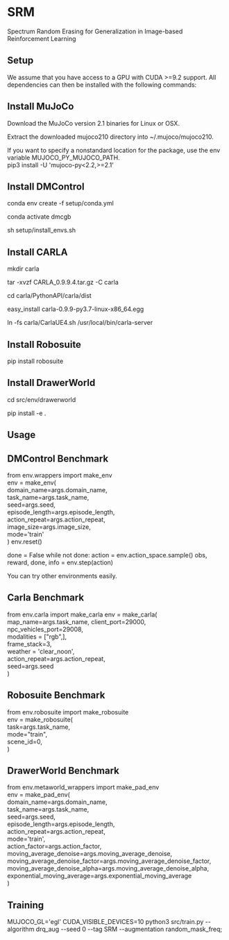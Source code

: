 # SRM
Spectrum Random Erasing for Generalization in Image-based Reinforcement Learning



## Setup
We assume that you have access to a GPU with CUDA >=9.2 support. All dependencies can then be installed with the following commands:

## Install MuJoCo
Download the MuJoCo version 2.1 binaries for Linux or OSX.

Extract the downloaded mujoco210 directory into \~/.mujoco/mujoco210.

If you want to specify a nonstandard location for the package, use the env variable MUJOCO_PY_MUJOCO_PATH.  
pip3 install -U 'mujoco-py<2.2,>=2.1'


## Install DMControl
conda env create -f setup/conda.yml

conda activate dmcgb

sh setup/install_envs.sh


## Install CARLA
mkdir carla

tar -xvzf CARLA_0.9.9.4.tar.gz -C carla

cd carla/PythonAPI/carla/dist

easy_install carla-0.9.9-py3.7-linux-x86_64.egg

ln -fs carla/CarlaUE4.sh /usr/local/bin/carla-server


## Install Robosuite
pip install robosuite


## Install DrawerWorld
cd src/env/drawerworld

pip install -e .





## Usage
## DMControl Benchmark

from env.wrappers import make_env  
env = make_env(  
        domain_name=args.domain_name,  
        task_name=args.task_name,  
        seed=args.seed,  
        episode_length=args.episode_length,  
        action_repeat=args.action_repeat,  
        image_size=args.image_size,  
        mode='train'  
)
env.reset()

done = False
while not done:
    action = env.action_space.sample()
    obs, reward, done, info = env.step(action)  


You can try other environments easily.
## Carla Benchmark
from env.carla import make_carla
env = make_carla(
    map_name=args.task_name,
    client_port=29000,  
    npc_vehicles_port=29008,  
    modalities = ["rgb",],  
    frame_stack=3,  
    weather = 'clear_noon',  
    action_repeat=args.action_repeat,  
    seed=args.seed  
)


## Robosuite Benchmark
from env.robosuite import make_robosuite  
env = make_robosuite(  
    task=args.task_name,  
    mode="train",  
    scene_id=0,  
)  

## DrawerWorld Benchmark
from env.metaworld_wrappers import make_pad_env  
env = make_pad_env(  
        domain_name=args.domain_name,  
        task_name=args.task_name,  
        seed=args.seed,  
        episode_length=args.episode_length,  
        action_repeat=args.action_repeat,  
        mode='train',  
        action_factor=args.action_factor,  
        moving_average_denoise=args.moving_average_denoise,  
        moving_average_denoise_factor=args.moving_average_denoise_factor,  
        moving_average_denoise_alpha=args.moving_average_denoise_alpha,  
        exponential_moving_average=args.exponential_moving_average  
)


## Training

MUJOCO_GL='egl' CUDA_VISIBLE_DEVICES=10  python3 src/train.py   --algorithm drq_aug   --seed 0 --tag SRM  --augmentation random_mask_freq; 
